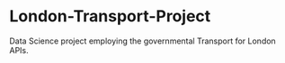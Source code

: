 # London-Transport-Project
Data Science project employing the governmental Transport for London APIs.
